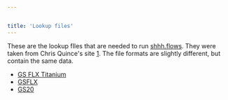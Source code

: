 ```yaml
---


title: 'Lookup files'
---
```

These are the lookup fIles that are needed to run
[shhh.flows](shhh.flows). They were taken from Chris
Quince\'s site
[1](http://userweb.eng.gla.ac.uk/christopher.quince/Software/PyroNoise.html).
The file formats are slightly different, but contain the same data.

-   [ GS FLX Titanium](Media:LookUp_Titanium.zip)
-   [ GSFLX](Media:LookUp_GSFLX.zip)
-   [ GS20](Media:LookUp_GS20.zip)
